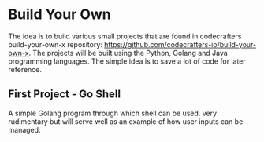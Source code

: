 # Build Your Own

The idea is to build various small projects that are found in codecrafters build-your-own-x repository: https://github.com/codecrafters-io/build-your-own-x. The projects will be built using the Python, Golang and Java programming languages. The simple idea is to save a lot of code for later reference.

## First Project - Go Shell

A simple Golang program through which shell can be used. very rudimentary but will serve well as an example of how user inputs can be managed.
